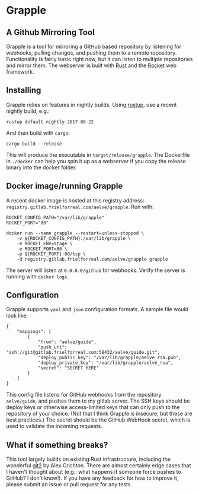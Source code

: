 # Grapple

## A Github Mirroring Tool

Grapple is a tool for mirroring a GitHub based repository by listening for webhooks, pulling changes, and pushing them to a remote repository. Functionality is fairly basic right now, but it can listen to multiple repositories and mirror them. The webserver is built with [Rust](https://www.rust-lang.org/) and the [Rocket](https://rocket.rs) web framework.

## Installing

Grapple relies on features in nightly builds. Using [rustup](https://www.rustup.rs/), use a recent nightly build, e.g.:

```
rustup default nightly-2017-08-22
```

And then build with `cargo`:

```
cargo build --release
```

This will produce the executable in `target/release/grapple`. The Dockerfile in `./docker` can help you spin it up as a webserver if you copy the release binary into the docker folder.

## Docker image/running Grapple

A recent docker image is hosted at this registry address:
`registry.gitlab.frielforreal.com/aelve/grapple`. Run with:

```
ROCKET_CONFIG_PATH="/var/lib/grapple"
ROCKET_PORT="80"

docker run --name grapple --restart=unless-stopped \
    -v ${ROCKET_CONFIG_PATH}:/var/lib/grapple \
    -e ROCKET_ENV=stage \
    -e ROCKET_PORT=80 \
    -p ${ROCKET_PORT}:80/tcp \
    -d registry.gitlab.frielforreal.com/aelve/grapple grapple
```

The server will listen at `0.0.0.0/github` for webhooks. Verify the server is running with `docker logs`.

## Configuration

Grapple supports `yaml` and `json` configuration formats. A sample file would look like:

```
{
    "mappings": [
        {
            "from": "aelve/guide",
            "push_uri": "ssh://git@gitlab.frielforreal.com:58432/aelve/guide.git",
            "deploy_public_key": "/var/lib/grapple/aelve_rsa.pub",
            "deploy_private_key": "/var/lib/grapple/aelve_rsa",
            "secret": "SECRET HERE"
        }
    ]
}
```

This config file listens for GitHub webhooks from the repository `aelve/guide`, and pushes them to my gitlab server. The SSH keys should be deploy keys or otherwise access-limited keys that can only push to the repository of your choice. (Not that I think Grapple is insecure, but these are best practices.) The secret should be the GitHub WebHook secret, which is used to validate the incoming requests.

## What if something breaks?

This tool largely builds on existing Rust infrastructure, including the wonderful [git2](https://github.com/alexcrichton/git2-rs) by Alex Crichton. There are almost certainly edge cases that I haven't thought about (e.g.: what happens if someone force pushes to GitHub? I don't know!). If you have any feedback for how to improve it, please submit an issue or pull request for any tests.